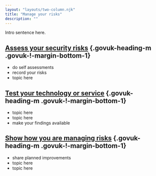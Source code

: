 ```yaml
---
layout: "layouts/two-column.njk"
title: "Manage your risks"
description: ""
---
```


Intro sentence here.

## [Assess your security risks](/service-assessments/how-service-assessments-help-your-team) {.govuk-heading-m .govuk-!-margin-bottom-1}

- do self assessments 
- record your risks 
- topic here

## [Test your technology or service](/service-assessments/get-a-service-assessment) {.govuk-heading-m .govuk-!-margin-bottom-1}

- topic here
- topic here
- make your findings available


## [Show how you are managing risks](/service-assessments/what-to-expect) {.govuk-heading-m .govuk-!-margin-bottom-1}

- share planned improvements
- topic here
- topic here

